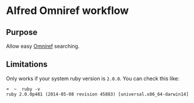 # Alfred Omniref workflow

## Purpose

Allow easy [Omniref][1] searching.

## Limitations

Only works if your system ruby version is `2.0.0`. You can check this like:

    ➜  ~  ruby -v
    ruby 2.0.0p481 (2014-05-08 revision 45883) [universal.x86_64-darwin14]


[1]: https://www.omniref.com/
